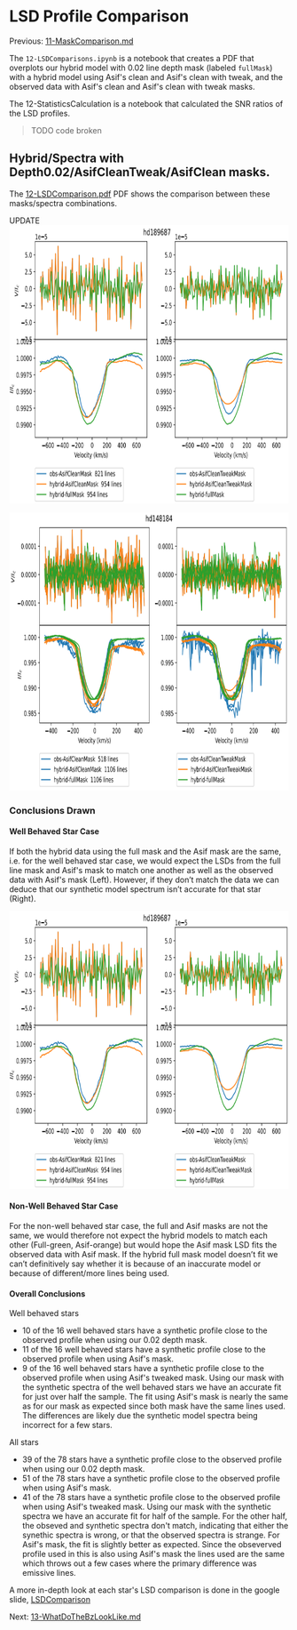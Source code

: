 # LSD Profile Comparison

Previous: [11-MaskComparison.md](https://github.com/veropetit/BeStarsMiMeS/blob/master/11-MaskComparison.md)

The `12-LSDComparisons.ipynb` is a notebook that creates a PDF that overplots our hybrid model with 0.02 line depth mask (labeled `fullMask`) with a hybrid model using Asif's clean and Asif's clean with tweak, and the observed data with Asif's clean and Asif's clean with tweak masks.

The 12-StatisticsCalculation is a notebook that calculated the SNR ratios of the LSD profiles.
> TODO code broken

## Hybrid/Spectra with Depth0.02/AsifCleanTweak/AsifClean masks. 

The [12-LSDComparison.pdf](https://drive.google.com/file/d/1-DXXo7vZz0fsg00lRT02WEB7zGAD_YOZ/view?usp=drive_link) PDF shows the comparison between these masks/spectra combinations. 

UPDATE
<img src="https://github.com/veropetit/BeStarsMiMeS/blob/master/DocumentationImages/Comp4_hyb_data_d0.02_ACT-HD189687.png" style="height: 500px"/>

<img src="https://github.com/veropetit/BeStarsMiMeS/blob/master/DocumentationImages/Comp4_hyb_data_d0.02_ACT-HD148184.png" style="height: 500px"/>


### Conclusions Drawn

#### Well Behaved Star Case
If both the hybrid data using the full mask and the Asif mask are the same, i.e. for the well behaved star case, we would expect the LSDs from the full line mask and Asif's mask to match one another as well as the observed data with Asif's mask (Left). However, if they don’t match the data we can deduce that our synthetic model spectrum isn’t accurate for that star (Right). 

<img src="https://github.com/veropetit/BeStarsMiMeS/blob/master/DocumentationImages/Comp4_hyb_data_d0.02_ACT-HD189687.png" style="height: 500px"/>


#### Non-Well Behaved Star Case
For the non-well behaved star case, the full and Asif masks are not the same, we would therefore not expect the hybrid models to match each other (Full-green, Asif-orange) but would hope the Asif mask LSD fits the observed data with Asif mask. If the hybrid full mask model doesn’t fit we can’t definitively say whether it is because of an inaccurate model or because of different/more lines being used.

#### Overall Conclusions

Well behaved stars
* 10 of the 16 well behaved stars have a synthetic profile close to the observed profile when using our 0.02 depth mask. 
* 11 of the 16 well behaved stars have a synthetic profile close to the observed profile when using Asif's mask.
* 9 of the 16 well behaved stars have a synthetic profile close to the observed profile when using Asif's tweaked mask.
Using our mask with the synthetic spectra of the well behaved stars we have an accurate fit for just over half the sample. The fit using Asif's mask is nearly the same as for our mask as expected since both mask have the same lines used. The differences are likely due the synthetic model spectra being incorrect for a few stars.

All stars
* 39 of the 78 stars have a synthetic profile close to the observed profile when using our 0.02 depth mask. 
* 51 of the 78 stars have a synthetic profile close to the observed profile when using Asif's mask.
* 41 of the 78 stars have a synthetic profile close to the observed profile when using Asif's tweaked mask.
Using our mask with the synthetic spectra we have an accurate fit for half of the sample. For the other half, the obseved and synthetic spectra don't match, indicating that either the synethic spectra is wrong, or that the observed spectra is strange. For Asif's mask, the fit is slightly better as expected. Since the obseverved profile used in this is also using Asif's mask the lines used are the same which throws out a few cases where the primary difference was emissive lines.

A more in-depth look at each star's LSD comparison is done in the google slide, [LSDComparison](https://docs.google.com/presentation/d/1TpAvASuGnMbtFENl-HNuoDTj6M6Dal8Z1gm45aD-Shk/edit#slide=id.g25dc0458b49_0_509)



Next: [13-WhatDoTheBzLookLike.md](https://github.com/veropetit/BeStarsMiMeS/blob/master/13-WhatDoTheBzLookLike.md)